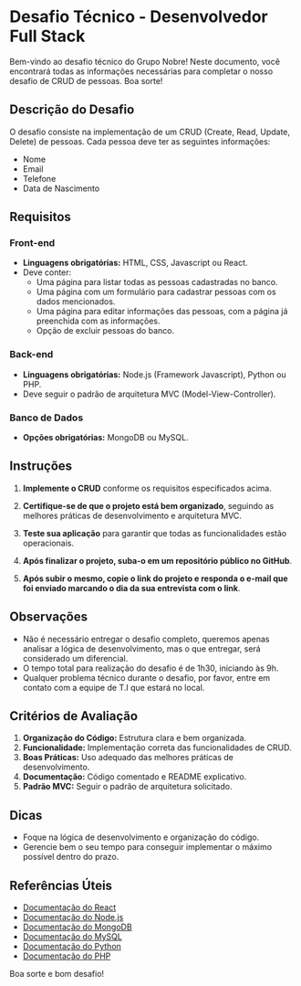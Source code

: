 # Desafio Técnico - Desenvolvedor Full Stack

Bem-vindo ao desafio técnico do Grupo Nobre! Neste documento, você encontrará todas as informações necessárias para completar o nosso desafio de CRUD de pessoas. Boa sorte!

## Descrição do Desafio

O desafio consiste na implementação de um CRUD (Create, Read, Update, Delete) de pessoas. Cada pessoa deve ter as seguintes informações:

- Nome
- Email
- Telefone
- Data de Nascimento

## Requisitos

### Front-end

- **Linguagens obrigatórias:** HTML, CSS, Javascript ou React.
- Deve conter:
  - Uma página para listar todas as pessoas cadastradas no banco.
  - Uma página com um formulário para cadastrar pessoas com os dados mencionados.
  - Uma página para editar informações das pessoas, com a página já preenchida com as informações.
  - Opção de excluir pessoas do banco.

### Back-end

- **Linguagens obrigatórias:** Node.js (Framework Javascript), Python ou PHP.
- Deve seguir o padrão de arquitetura MVC (Model-View-Controller).
  
### Banco de Dados

- **Opções obrigatórias:** MongoDB ou MySQL.

## Instruções

1. **Implemente o CRUD** conforme os requisitos especificados acima.

2. **Certifique-se de que o projeto está bem organizado**, seguindo as melhores práticas de desenvolvimento e arquitetura MVC.

3. **Teste sua aplicação** para garantir que todas as funcionalidades estão operacionais.

4. **Após finalizar o projeto, suba-o em um repositório público no GitHub**.

5. **Após subir o mesmo, copie o link do projeto e responda o e-mail que foi enviado marcando o dia da sua entrevista com o link**.

## Observações

- Não é necessário entregar o desafio completo, queremos apenas analisar a lógica de desenvolvimento, mas o que entregar, será considerado um diferencial.
- O tempo total para realização do desafio é de 1h30, iniciando às 9h.
- Qualquer problema técnico durante o desafio, por favor, entre em contato com a equipe de T.I que estará no local.

## Critérios de Avaliação

1. **Organização do Código:** Estrutura clara e bem organizada.
2. **Funcionalidade:** Implementação correta das funcionalidades de CRUD.
3. **Boas Práticas:** Uso adequado das melhores práticas de desenvolvimento.
4. **Documentação:** Código comentado e README explicativo.
5. **Padrão MVC:** Seguir o padrão de arquitetura solicitado.

## Dicas

- Foque na lógica de desenvolvimento e organização do código.
- Gerencie bem o seu tempo para conseguir implementar o máximo possível dentro do prazo.

## Referências Úteis

- [Documentação do React](https://reactjs.org/docs/getting-started.html)
- [Documentação do Node.js](https://nodejs.org/en/docs/)
- [Documentação do MongoDB](https://docs.mongodb.com/)
- [Documentação do MySQL](https://dev.mysql.com/doc/)
- [Documentação do Python](https://docs.python.org/3/)
- [Documentação do PHP](https://www.php.net/docs.php)

Boa sorte e bom desafio!
